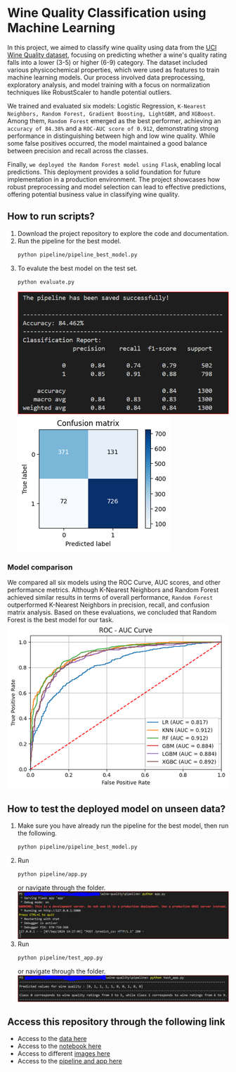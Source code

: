 # Wine Quality Classification using Machine Learning
In this project, we aimed to classify wine quality using data from the [UCI Wine Quality dataset](https://archive.ics.uci.edu/dataset/186/wine+quality), focusing on predicting whether a wine's quality rating falls into a lower (3-5) or higher (6-9) category. The dataset included various physicochemical properties, which were used as features to train machine learning models. Our process involved data preprocessing, exploratory analysis, and model training with a focus on normalization techniques like RobustScaler to handle potential outliers.

We trained and evaluated six models: Logistic Regression, ``K-Nearest Neighbors, Random Forest, Gradient Boosting, LightGBM,`` and ``XGBoost``. Among them, ``Random Forest`` emerged as the best performer, achieving an ``accuracy of 84.38%`` and a ``ROC-AUC score of 0.912``, demonstrating strong performance in distinguishing between high and low wine quality. While some false positives occurred, the model maintained a good balance between precision and recall across the classes.

Finally, ``we deployed the Random Forest model using Flask``, enabling local predictions. This deployment provides a solid foundation for future implementation in a production environment. The project showcases how robust preprocessing and model selection can lead to effective predictions, offering potential business value in classifying wine quality.

## How to run scripts?
1. Download the project repository to explore the code and documentation.
2. Run the pipeline for the best model.
   ```bash
   python pipeline/pipeline_best_model.py
   ```
3. To evalute the best model on the test set.
   ```bash
   python evaluate.py
   ```
   ![](https://github.com/Engelbert107/WineQuality/blob/main/images/best_test_result.PNG)
   ![](https://github.com/Engelbert107/WineQuality/blob/main/images/cm_rf.png)

### Model comparison 
We compared all six models using the ROC Curve, AUC scores, and other performance metrics. Although K-Nearest Neighbors and Random Forest achieved similar results in terms of overall performance, ``Random Forest`` outperformed K-Nearest Neighbors in precision, recall, and confusion matrix analysis. Based on these evaluations, we concluded that Random Forest is the best model for our task.
![](https://github.com/Engelbert107/WineQuality/blob/main/images/roc_with_outliers.png)

## How to test the deployed model on unseen data?

1. Make sure you have already run the pipeline for the best model, then run the following.
   ```bash
   python pipeline/pipeline_best_model.py
   ```
2. Run 
   ```bash
   python pipeline/app.py
   ```
   or navigate through the folder.
   ![](https://github.com/Engelbert107/WineQuality/blob/main/images/run_app.PNG)
3. Run
   ```bash
   python pipeline/test_app.py
   ```
   or navigate through the folder.
   ![](https://github.com/Engelbert107/WineQuality/blob/main/images/run_test.PNG)

## Access this repository through the following link
- Access to the [data here](https://github.com/Engelbert107/WineQuality/tree/main/data)
- Access to the [notebook here](https://github.com/Engelbert107/WineQuality/tree/main/notebook)
- Access to different [images here](https://github.com/Engelbert107/WineQuality/tree/main/images)
- Access to the [pipeline and app here](https://github.com/Engelbert107/WineQuality/tree/main/pipeline) 
